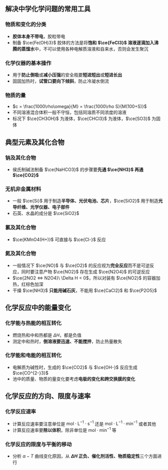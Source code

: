 ## 解决中学化学问题的常用工具
### 物质和变化的分类
- **胶体本身不带电**，胶粒带电
- 制备 $\ce{Fe(OH)3}$ 胶体的方法是将**饱和 $\ce{FeCl3}$ 溶液逐滴加入沸腾的蒸馏水**中，不可以使用各种电解质溶液和自来水，否则会发生聚沉

### 化学仪器的基本操作
- 用于**防止倒吸**或**减小压强**的安全瓶要**短进短出**或**短进长出**
- 固固加热时，**试管口要向下倾斜**，防止冷凝水倒流

### 物质的量
- $c = \frac{1000\rho\omega}{M} = \frac{1000\rho S}{M(100+S)}$
- 不同溶液混合体积一般不守恒，包括同溶质不同浓度的溶液
- 标况下 $\ce{CH3OH}$ 为液体，$\ce{CHCl3}$ 为液体，$\ce{SO3}$ 为固体

## 典型元素及其化合物
### 钠及其化合物
- 侯氏制碱法制备 $\ce{NaHCO3}$ 的步骤要**先通 $\ce{NH3}$ 再通 $\ce{CO2}$**

### 无机非金属材料
- 一般 $\ce{Si}$ 用于制造**半导体、光伏电池、芯片**，$\ce{SiO2}$ 用于制造**光导纤维、光学仪器、电子部件**
- 石英、水晶的成分是 $\ce{SiO2}$

### 氯及其化合物
- $\ce{KMnO4(H+)}$ 可直接与 $\ce{Cl-}$ 反应

### 氮及其化合物
- 一般情况下 $\ce{NO}$ 与 $\ce{O2}$ 的反应视为**完全反应**而不是可逆反应，同时要注意产物 $\ce{NO2}$ 存在生成 $\ce{N2O4}$ 的可逆反应
- $\ce{2NO2 <=> N2O4}\ \Delta H < 0$，所以对装有 $\ce{NO2}$ 的容器加热，红棕色加深
- 干燥 $\ce{NH3}$ **只能用碱石灰**，不能用 $\ce{CaCl2}$ 和 $\ce{P2O5}$

## 化学反应中的能量变化
### 化学能与热能的相互转化
- 燃烧热和中和热都是 $\Delta H$，都是负值
- 测定中和热时，**倒溶液要迅速、不能搅拌**，防止热量散失

### 化学能和电能的相互转化
- 电解质为碱性时，生成的 $\ce{CO2}$ 与 $\ce{OH-}$ 反应生成 $\ce{CO^{2-}3}$
- 池中的质量、物质的量变化要考虑**电极的变化和跨交换膜的变化**

## 化学反应的方向、限度与速率
### 化学反应速率
- 计算反应速率要注意单位是 $\mathrm{mol \cdot L^{-1} \cdot s^{-1}}$ 还是 $\mathrm{mol \cdot L^{-1} \cdot min^{-1}}$ 或者其他
- 计算反应速率要**除以体积**，除非单位是 $\mathrm{mol \cdot min^{-1}}$ 等

### 化学反应的限度与平衡的移动
- 分析 $\alpha - T$ 曲线变化原因，从 **$\Delta H$ 正负、催化剂活性、物质稳定性**三个方面进行